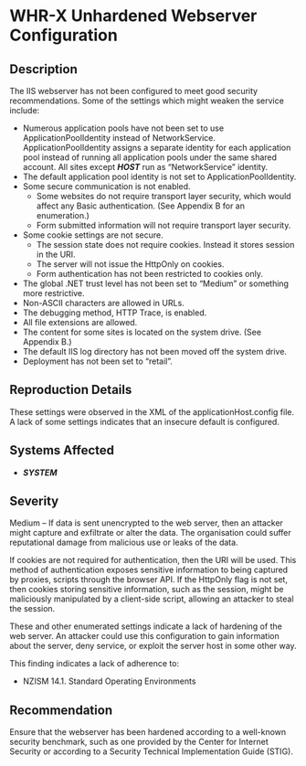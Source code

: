 WHR-X Unhardened Webserver Configuration
========================================

Description
-----------

The IIS webserver has not been configured to meet good security recommendations. Some of the settings which might weaken the service include:

* Numerous application pools have not been set to use ApplicationPoolIdentity instead of NetworkService. ApplicationPoolIdentity assigns a separate identity for each application pool instead of running all application pools under the same shared account. All sites except ***HOST*** run as “NetworkService” identity.
* The default application pool identity is not set to ApplicationPoolIdentity.
* Some secure communication is not enabled.
    - Some websites do not require transport layer security, which would affect any Basic authentication. (See Appendix B for an enumeration.)
    - Form submitted information will not require transport layer security.
* Some cookie settings are not secure.
    - The session state does not require cookies. Instead it stores session in the URI.
    - The server will not issue the HttpOnly on cookies.
    - Form authentication has not been restricted to cookies only.
* The global .NET trust level has not been set to “Medium” or something more restrictive.
* Non-ASCII characters are allowed in URLs.
* The debugging method, HTTP Trace, is enabled.
* All file extensions are allowed.
* The content for some sites is located on the system drive. (See Appendix B.)
* The default IIS log directory has not been moved off the system drive.
* Deployment has not been set to “retail”.

Reproduction Details
--------------------

These settings were observed in the XML of the applicationHost.config file. A lack of some settings indicates that an insecure default is configured.

Systems Affected
----------------

* ***SYSTEM***

Severity
--------

Medium – If data is sent unencrypted to the web server, then an attacker might capture and exfiltrate or alter the data. The organisation could suffer reputational damage from malicious use or leaks of the data.

If cookies are not required for authentication, then the URI will be used. This method of authentication exposes sensitive information to being captured by proxies, scripts through the browser API. If the HttpOnly flag is not set, then cookies storing sensitive information, such as the session, might be maliciously manipulated by a client-side script, allowing an attacker to steal the session.

These and other enumerated settings indicate a lack of hardening of the web server. An attacker could use this configuration to gain information about the server, deny service, or exploit the server host in some other way.

This finding indicates a lack of adherence to:

* NZISM 14.1. Standard Operating Environments

Recommendation
--------------

Ensure that the webserver has been hardened according to a well-known security benchmark, such as one provided by the Center for Internet Security or according to a Security Technical Implementation Guide (STIG).

